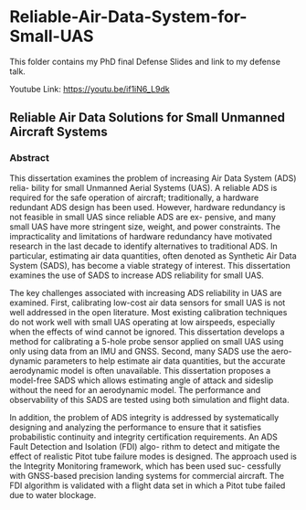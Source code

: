 # Reliable-Air-Data-System-for-Small-UAS

This folder contains my PhD final Defense Slides and link to my defense talk. 

Youtube Link: https://youtu.be/if1iN6_L9dk

## Reliable Air Data Solutions for Small Unmanned Aircraft Systems

### Abstract ###
This dissertation examines the problem of increasing Air Data System (ADS) relia- bility for small Unmanned Aerial Systems (UAS). A reliable ADS is required for the safe operation of aircraft; traditionally, a hardware redundant ADS design has been used. However, hardware redundancy is not feasible in small UAS since reliable ADS are ex- pensive, and many small UAS have more stringent size, weight, and power constraints. The impracticality and limitations of hardware redundancy have motivated research in the last decade to identify alternatives to traditional ADS. In particular, estimating air data quantities, often denoted as Synthetic Air Data System (SADS), has become a viable strategy of interest. This dissertation examines the use of SADS to increase ADS reliability for small UAS.

The key challenges associated with increasing ADS reliability in UAS are examined. First, calibrating low-cost air data sensors for small UAS is not well addressed in the open literature. Most existing calibration techniques do not work well with small UAS operating at low airspeeds, especially when the effects of wind cannot be ignored. This dissertation develops a method for calibrating a 5-hole probe sensor applied on small UAS using only using data from an IMU and GNSS. Second, many SADS use the aero- dynamic parameters to help estimate air data quantities, but the accurate aerodynamic model is often unavailable. This dissertation proposes a model-free SADS which allows estimating angle of attack and sideslip without the need for an aerodynamic model. The performance and observability of this SADS are tested using both simulation and flight data.

In addition, the problem of ADS integrity is addressed by systematically designing and analyzing the performance to ensure that it satisfies probabilistic continuity and integrity certification requirements. An ADS Fault Detection and Isolation (FDI) algo- rithm to detect and mitigate the effect of realistic Pitot tube failure modes is designed. The approach used is the Integrity Monitoring framework, which has been used suc- cessfully with GNSS-based precision landing systems for commercial aircraft. The FDI algorithm is validated with a flight data set in which a Pitot tube failed due to water blockage.
